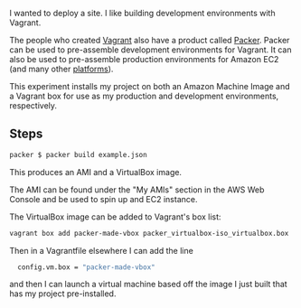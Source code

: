 I wanted to deploy a site. I like building development environments
with Vagrant.

The people who created [Vagrant][vagrant] also have a product called
[Packer][packer]. Packer can be used to pre-assemble development
environments for Vagrant. It can also be used to pre-assemble
production environments for Amazon EC2 (and many other
[platforms][packer-platforms]).

This experiment installs my project on both an Amazon Machine Image
and a Vagrant box for use as my production and development
environments, respectively.

Steps
-----

```sh
packer $ packer build example.json
```

This produces an AMI and a VirtualBox image.

The AMI can be found under the "My AMIs" section in the AWS Web
Console and be used to spin up and EC2 instance.

The VirtualBox image can be added to Vagrant's box list:

```sh
vagrant box add packer-made-vbox packer_virtualbox-iso_virtualbox.box
```

Then in a Vagrantfile elsewhere I can add the line

```sh
  config.vm.box = "packer-made-vbox"
```

and then I can launch a virtual machine based off the image I just
built that has my project pre-installed.

[vagrant]: https://www.vagrantup.com/
[packer]: https://www.packer.io/
[packer-platforms]: https://www.packer.io/intro/platforms.html
